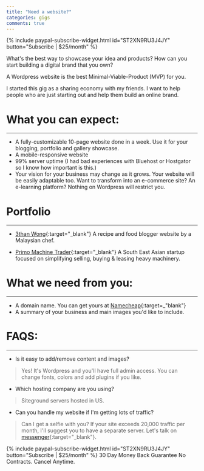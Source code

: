 ```yaml
---
title: "Need a website?"
categories: gigs
comments: true
---
```


{% include paypal-subscribe-widget.html id="ST2XN9RU3J4JY" button="Subscribe | $25/month" %}

What's the best way to showcase your idea and products? How can you start building a digital brand that you own? 

A Wordpress website is the best Minimal-Viable-Product (MVP) for you. 

I started this gig as a sharing economy with my friends. I want to help people who are just starting out and help them build an online brand.

# What you can expect:
***
- A fully-customizable 10-page website done in a week. Use it for your blogging, portfolio and gallery showcase.
- A mobile-responsive website
- 99% server uptime (I had bad experiences with Bluehost or Hostgator so I know how important is this.)
- Your vision for your business may change as it grows. Your website will be easily adaptable too. Want to transform into an e-commerce site? An e-learning platform? Nothing on Wordpress will restrict you.

# Portfolio
***
- [3than Wong](http://3thanwong.com){:target="_blank"}
A recipe and food blogger website by a Malaysian chef. 

- [Primo Machine Trader](http://primomachinetrader.com){:target="_blank"}
A South East Asian startup focused on simplifying selling, buying & leasing heavy machinery.

# What we need from you:
***
- A domain name. You can get yours at [Namecheap](http://namecheap.com){:target=_"blank"}
- A summary of your business and main images you'd like to include.

# FAQS:
***
- Is it easy to add/remove content and images?
> Yes! It's Wordpress and you'll have full admin access. You can change fonts, colors and add plugins if you like.

- Which hosting company are you using?
> Siteground servers hosted in US.

- Can you handle my website if I'm getting lots of traffic?
> Can I get a selfie with you? If your site exceeds 20,000 traffic per month, I'll suggest you to have a separate server. Let's talk on [messenger](http://m.me/shawnlss){:target="_blank"}.

{% include paypal-subscribe-widget.html id="ST2XN9RU3J4JY" button="Subscribe | $25/month" %}
30 Day Money Back Guarantee
No Contracts. Cancel Anytime.
